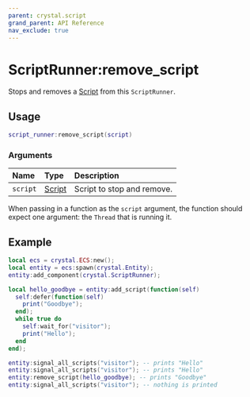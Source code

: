 ```yaml
---
parent: crystal.script
grand_parent: API Reference
nav_exclude: true
---
```


# ScriptRunner:remove_script

Stops and removes a [Script](script) from this `ScriptRunner`.

## Usage

```lua
script_runner:remove_script(script)
```

### Arguments

| Name     | Type             | Description                |
| :------- | :--------------- | :------------------------- |
| `script` | [Script](script) | Script to stop and remove. |

When passing in a function as the `script` argument, the function should expect one argument: the `Thread` that is running it.

## Example

```lua
local ecs = crystal.ECS:new();
local entity = ecs:spawn(crystal.Entity);
entity:add_component(crystal.ScriptRunner);

local hello_goodbye = entity:add_script(function(self)
  self:defer(function(self)
	print("Goodbye");
  end);
  while true do
    self:wait_for("visitor");
    print("Hello");
  end
end);

entity:signal_all_scripts("visitor"); -- prints "Hello"
entity:signal_all_scripts("visitor"); -- prints "Hello"
entity:remove_script(hello_goodbye); -- prints "Goodbye"
entity:signal_all_scripts("visitor"); -- nothing is printed
```
